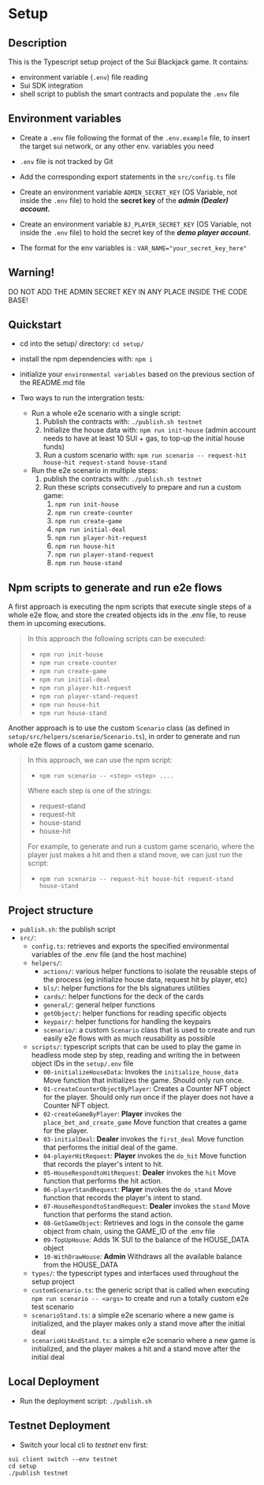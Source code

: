 # Setup

## Description

This is the Typescript setup project of the Sui Blackjack game. It contains:

- environment variable (`.env`) file reading
- Sui SDK integration
- shell script to publish the smart contracts and populate the `.env` file

## Environment variables

- Create a `.env` file following the format of the `.env.example` file, to insert the target sui network, or any other env. variables you need
- `.env` file is not tracked by Git
- Add the corresponding export statements in the `src/config.ts` file
- Create an environment variable `ADMIN_SECRET_KEY` (OS Variable, not inside the `.env` file) to hold the **secret key** of the **_admin (Dealer) account._**
- Create an environment variable `BJ_PLAYER_SECRET_KEY` (OS Variable, not inside the `.env` file) to hold the secret key of the **_demo player account._**

- The format for the env variables is : `VAR_NAME="your_secret_key_here"`

## Warning!

DO NOT ADD THE ADMIN SECRET KEY IN ANY PLACE INSIDE THE CODE BASE!

## Quickstart

- cd into the setup/ directory: `cd setup/`
- install the npm dependencies with: `npm i`
- initialize your `environmental variables` based on the previous section of the README.md file

- Two ways to run the intergration tests:
  - Run a whole e2e scenario with a single script:
    1. Publish the contracts with: `./publish.sh testnet`
    2. Initialize the house data with: `npm run init-house` (admin account needs to have at least 10 SUI + gas, to top-up the initial house funds)
    3. Run a custom scenario with: `npm run scenario -- request-hit house-hit request-stand house-stand`
  - Run the e2e scenario in multiple steps:
    1. publish the contracts with: `./publish.sh testnet`
    2. Run these scripts consecutively to prepare and run a custom game:
       1. `npm run init-house`
       2. `npm run create-counter`
       3. `npm run create-game`
       4. `npm run initial-deal`
       5. `npm run player-hit-request`
       6. `npm run house-hit`
       7. `npm run player-stand-request`
       8. `npm run house-stand`

## Npm scripts to generate and run e2e flows

A first approach is executing the npm scripts that execute single steps of a whole e2e flow, and store the created objects ids in the .env file, to reuse them in upcoming executions. <br />

> In this approach the following scripts can be executed:
>
> - `npm run init-house`
> - `npm run create-counter`
> - `npm run create-game`
> - `npm run initial-deal`
> - `npm run player-hit-request`
> - `npm run player-stand-request`
> - `npm run house-hit`
> - `npm run house-stand`

Another approach is to use the custom `Scenario` class (as defined in `setup/src/helpers/scenario/Scenario.ts`), in order to generate and run whole e2e flows of a custom game scenario. <br />

> In this approach, we can use the npm script:
>
> - `npm run scenario -- <step> <step> ....`
>
> Where each step is one of the strings:
>
> - request-stand
> - request-hit
> - house-stand
> - house-hit
>
> For example, to generate and run a custom game scenario, where the player just makes a hit and then a stand move, we can just run the script:
>
> - `npm run scenario -- request-hit house-hit request-stand house-stand`

## Project structure

- `publish.sh`: the publish script
- `src/`:
  - `config.ts`: retrieves and exports the specified environmental variables of the .env file (and the host machine)
  - `helpers/`:
    - `actions/`: various helper functions to isolate the reusable steps of the process (eg initialize house data, request hit by player, etc)
    - `bls/`: helper functions for the bls signatures utilities
    - `cards/`: helper functions for the deck of the cards
    - `general/`: general helper functions
    - `getObject/`: helper functions for reading specific objects
    - `keypair/`: helper functions for handling the keypairs
    - `scenario/`: a custom `Scenario` class that is used to create and run easily e2e flows with as much reusability as possible
  - `scripts/`: typescript scripts that can be used to play the game in headless mode step by step, reading and writing the in between object IDs in the `setup/.env` file
    - `00-initializeHouseData`: Invokes the `initialize_house_data` Move function that initializes the game. Should only run once.
    - `01-createCounterObjectByPlayer`: Creates a Counter NFT object for the player. Should only run once if the player does not have a Counter NFT object.
    - `02-createGameByPlayer`: **Player** invokes the `place_bet_and_create_game` Move function that creates a game for the player.
    - `03-initialDeal`: **Dealer** invokes the `first_deal` Move function that performs the initial deal of the game.
    - `04-playerHitRequest`: **Player** invokes the `do_hit` Move function that records the player's intent to hit.
    - `05-HouseRespondtoHitRequest`: **Dealer** invokes the `hit` Move function that performs the hit action.
    - `06-playerStandRequest`: **Player** invokes the `do_stand` Move function that records the player's intent to stand.
    - `07-HouseRespondtoStandRequest`: **Dealer** invokes the `stand` Move function that performs the stand action.
    - `08-GetGameObject`: Retrieves and logs in the console the game object from chain, using the GAME_ID of the .env file
    - `09-TopUpHouse`: Adds 1K SUI to the balance of the HOUSE_DATA object
    - `10-WithDrawHouse`: **Admin** Withdraws all the available balance from the HOUSE_DATA
  - `types/`: the typescript types and interfaces used throughout the setup project
  - `customScenario.ts`: the generic script that is called when executing `npm run scenario -- <args>` to create and run a totally custom e2e test scenario
  - `scenarioStand.ts`: a simple e2e scenario where a new game is initialized, and the player makes only a stand move after the initial deal
  - `scenarioHitAndStand.ts`: a simple e2e scenario where a new game is initialized, and the player makes a hit and a stand move after the initial deal

## Local Deployment

- Run the deployment script: `./publish.sh`

## Testnet Deployment

- Switch your local cli to _testnet_ env first:

```shell
sui client switch --env testnet
cd setup
./publish testnet
```
